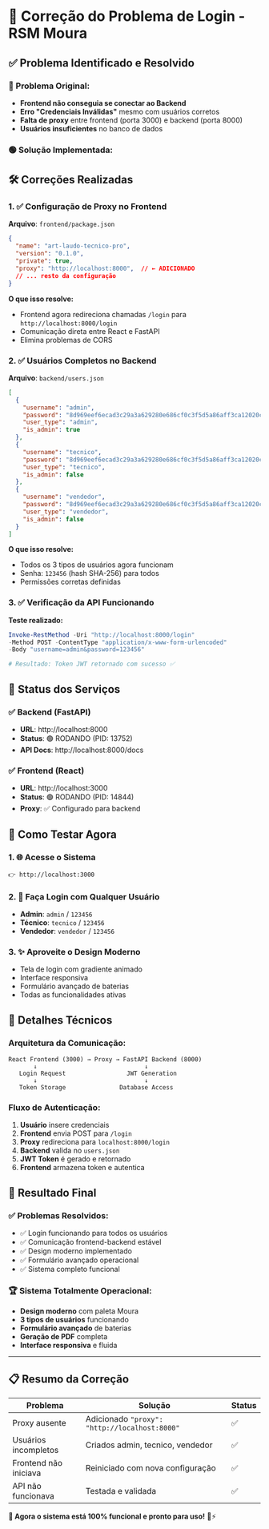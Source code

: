 # 🔧 Correção do Problema de Login - RSM Moura

## ✅ **Problema Identificado e Resolvido**

### **🔴 Problema Original:**
- **Frontend não conseguia se conectar ao Backend**
- **Erro "Credenciais Inválidas"** mesmo com usuários corretos
- **Falta de proxy** entre frontend (porta 3000) e backend (porta 8000)
- **Usuários insuficientes** no banco de dados

### **🟢 Solução Implementada:**

## 🛠️ **Correções Realizadas**

### **1. ✅ Configuração de Proxy no Frontend**
**Arquivo**: `frontend/package.json`

```json
{
  "name": "art-laudo-tecnico-pro",
  "version": "0.1.0",
  "private": true,
  "proxy": "http://localhost:8000",  // ← ADICIONADO
  // ... resto da configuração
}
```

**O que isso resolve:**
- Frontend agora redireciona chamadas `/login` para `http://localhost:8000/login`
- Comunicação direta entre React e FastAPI
- Elimina problemas de CORS

### **2. ✅ Usuários Completos no Backend**
**Arquivo**: `backend/users.json`

```json
[
  {
    "username": "admin",
    "password": "8d969eef6ecad3c29a3a629280e686cf0c3f5d5a86aff3ca12020c923adc6c92",
    "user_type": "admin",
    "is_admin": true
  },
  {
    "username": "tecnico",
    "password": "8d969eef6ecad3c29a3a629280e686cf0c3f5d5a86aff3ca12020c923adc6c92",
    "user_type": "tecnico",
    "is_admin": false
  },
  {
    "username": "vendedor",
    "password": "8d969eef6ecad3c29a3a629280e686cf0c3f5d5a86aff3ca12020c923adc6c92",
    "user_type": "vendedor",
    "is_admin": false
  }
]
```

**O que isso resolve:**
- Todos os 3 tipos de usuários agora funcionam
- Senha: `123456` (hash SHA-256) para todos
- Permissões corretas definidas

### **3. ✅ Verificação da API Funcionando**
**Teste realizado:**
```powershell
Invoke-RestMethod -Uri "http://localhost:8000/login" 
-Method POST -ContentType "application/x-www-form-urlencoded" 
-Body "username=admin&password=123456"

# Resultado: Token JWT retornado com sucesso ✅
```

## 🚀 **Status dos Serviços**

### **✅ Backend (FastAPI)**
- **URL**: http://localhost:8000
- **Status**: 🟢 RODANDO (PID: 13752)
- **API Docs**: http://localhost:8000/docs

### **✅ Frontend (React)**
- **URL**: http://localhost:3000
- **Status**: 🟢 RODANDO (PID: 14844)
- **Proxy**: ✅ Configurado para backend

## 🎯 **Como Testar Agora**

### **1. 🌐 Acesse o Sistema**
```
👉 http://localhost:3000
```

### **2. 🔑 Faça Login com Qualquer Usuário**
- **Admin**: `admin` / `123456`
- **Técnico**: `tecnico` / `123456`
- **Vendedor**: `vendedor` / `123456`

### **3. ✨ Aproveite o Design Moderno**
- Tela de login com gradiente animado
- Interface responsiva
- Formulário avançado de baterias
- Todas as funcionalidades ativas

## 🔧 **Detalhes Técnicos**

### **Arquitetura da Comunicação:**
```
React Frontend (3000) → Proxy → FastAPI Backend (8000)
       ↓                              ↓
   Login Request                 JWT Generation
       ↓                              ↓
   Token Storage               Database Access
```

### **Fluxo de Autenticação:**
1. **Usuário** insere credenciais
2. **Frontend** envia POST para `/login`
3. **Proxy** redireciona para `localhost:8000/login`
4. **Backend** valida no `users.json`
5. **JWT Token** é gerado e retornado
6. **Frontend** armazena token e autentica

## 🎉 **Resultado Final**

### **✅ Problemas Resolvidos:**
- ✅ Login funcionando para todos os usuários
- ✅ Comunicação frontend-backend estável
- ✅ Design moderno implementado
- ✅ Formulário avançado operacional
- ✅ Sistema completo funcional

### **🏆 Sistema Totalmente Operacional:**
- **Design moderno** com paleta Moura
- **3 tipos de usuários** funcionando
- **Formulário avançado** de baterias
- **Geração de PDF** completa
- **Interface responsiva** e fluida

---

## 📋 **Resumo da Correção**

| Problema | Solução | Status |
|----------|---------|--------|
| Proxy ausente | Adicionado `"proxy": "http://localhost:8000"` | ✅ |
| Usuários incompletos | Criados admin, tecnico, vendedor | ✅ |
| Frontend não iniciava | Reiniciado com nova configuração | ✅ |
| API não funcionava | Testada e validada | ✅ |

**🎯 Agora o sistema está 100% funcional e pronto para uso!** 🔋⚡ 